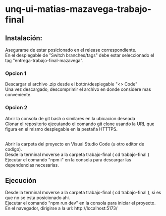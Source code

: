# unq-ui-matias-mazavega-trabajo-final

## Instalación:
Asegurarse de estar posicionado en el release correspondiente. <br>
En el desplegable de "Switch branches/tags" debe estar seleccionado el tag "entrega-trabajo-final-mazavega".

### Opcion 1
Descargar el archivo .zip desde el botón/desplegable "<> Code" <br>
Una vez descargado, descomprimir el archivo en donde considere mas conveniente.

### Opcion 2
Abrir la consola de git bash o similares en la ubicacion deseada <br>
Clonar el repositorio ejecutando el comando git clone usando la URL que figura en el mismo desplegable en la pestaña HTTTPS. <br>

<br>
Abrir la carpeta del proyecto en Visual Studio Code (u otro editor de codigo). <br>
Desde la terminal moverse a la carpeta trabajo-final ( cd trabajo-final ) <br>
Ejecutar el comando "npm i" en la consola para descargar las dependencias necesarias.

## Ejecución
Desde la terminal moverse a la carpeta trabajo-final ( cd trabajo-final ), si es que no se esta posicionado ahi. <br>
Ejecutar el comando "npm run dev" en la consola para iniciar el proyecto. <br>
En el navegador, dirigirse a la url: http://localhost:5173/ 
